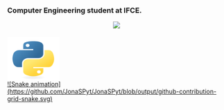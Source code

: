 ### Computer Engineering student at IFCE.

<div align="center">
  <a href="https://github.com/JonaSPyt">
  <img height="180em" src="https://github-readme-stats.vercel.app/api?username=JonaSPyt&show_icons=true&theme=dark&include_all_commits=true&count_private=true"/>
</div>
<div style="display: inline_block"><br>
  <img align="center" alt="Rafa-Python" height="100" width="120" src="https://raw.githubusercontent.com/devicons/devicon/master/icons/python/python-original.svg">
  
</div>
![Snake animation](https://github.com/JonaSPyt/JonaSPyt/blob/output/github-contribution-grid-snake.svg)
  
